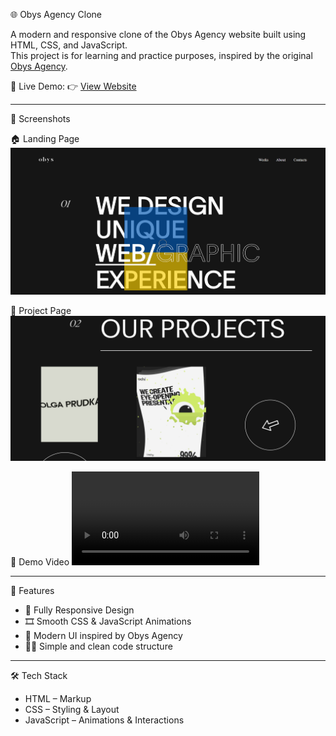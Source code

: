 🌐 Obys Agency Clone

A modern and responsive clone of the Obys Agency website built using HTML, CSS, and JavaScript.  
This project is for learning and practice purposes, inspired by the original [Obys Agency](https://obys.agency).

🔗 Live Demo: 👉 [View Website](https://notanormaldev.github.io/OBYS-AGENCY/)

---

📸 Screenshots

🏠 Landing Page
![Landing Page](./assets/Screenshot1.png)

 📂 Project Page
![Project Page](./assets/Screenshot2.png)


🎥 Demo Video
![Demo](./assets/Obys-Agency-video.mp4)

---

🚀 Features
- 📱 Fully Responsive Design  
- 🎞️ Smooth CSS & JavaScript Animations  
- 🎨 Modern UI inspired by Obys Agency  
- 🧑‍💻 Simple and clean code structure  

---

🛠️ Tech Stack
- HTML – Markup  
- CSS – Styling & Layout  
- JavaScript – Animations & Interactions  


